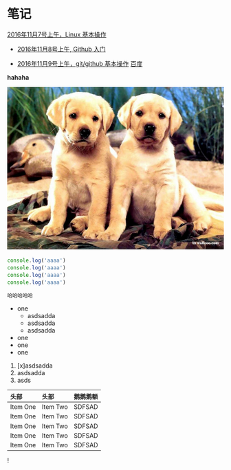 # 笔记
[2016年11月7号上午，Linux 基本操作](../dd/20161107.md)

- [2016年11月8号上午, Github 入门](../dd/20161108.md)

- [2016年11月9号上午，git/github 基本操作](../dd/1109.md)
[百度](http://www.baidu.com)

**hahaha**

![](/2.jpg)

```js
console.log('aaaa')
console.log('aaaa')
console.log('aaaa')
console.log('aaaa')

```
`哈哈哈哈哈`
- one
  - asdsadda
  - asdsadda
  - asdsadda
- one
- one
- one


1. [x]asdsadda
1. asdsadda
1. asds


| 头部     | 头部     |鹅鹅鹅额|
| :------------- | :------------- |:-------|
| Item One       | Item Two       |SDFSAD|
| Item One       | Item Two       |SDFSAD|
| Item One       | Item Two       |SDFSAD|
| Item One       | Item Two       |SDFSAD|
| Item One       | Item Two       |SDFSAD|

!
